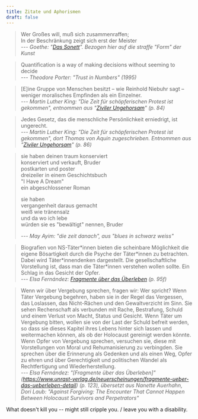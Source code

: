 ```yaml
---
title: Zitate und Aphorismen
draft: false
---
```


> Wer Großes will, muß sich zusammenraffen;  
> In der Beschränkung zeigt sich erst der Meister  
> --- *Goethe: "[Das Sonett](https://www.projekt-gutenberg.org/goethe/sonette/sonette.html)". Bezogen hier auf die straffe "Form" der Kunst*

> Quantification is a way of making decisions without seeming to decide  
> --- *Theodore Porter: "Trust in Numbers" (1995)*

> [E]ine Gruppe von Menschen besitzt – wie Reinhold Niebuhr sagt – weniger moralisches Empfinden als ein Einzelner.  
> --- *Martin Luther King: "Die Zeit für schöpferischen Protest ist gekommen", entnommen aus "[Ziviler Ungehorsam](https://www.reclam.shop/detail/978-3-15-019446-1/Ziviler_Ungehorsam)" (p. 84)*

> Jedes Gesetz, das die menschliche Persönlichkeit erniedrigt, ist ungerecht.  
> --- *Martin Luther King: "Die Zeit für schöpferischen Protest ist gekommen", dort Thomas von Aquin zugeschrieben. Entnommen aus "[Ziviler Ungehorsam](https://www.reclam.shop/detail/978-3-15-019446-1/Ziviler_Ungehorsam)" (p. 86)*

> sie haben deinen traum konserviert  
> konserviert und verkauft, Bruder  
> postkarten und poster  
> dreizeiler in einem Geschichtsbuch  
> "I Have A Dream"  
> ein abgeschlossener Roman  
>  
> sie haben  
> vergangenheit daraus gemacht  
> weiß wie tränensalz  
> und da wo ich lebe  
> würden sie es "bewältigt" nennen, Bruder  
>  
> --- *May Ayim: "die zeit danach", aus "blues in schwarz weiss"*

> Biografien von NS-Täter\*innen bieten die scheinbare Möglichkeit die eigene Bösartigkeit durch die Psyche der Täter\*innen zu betrachten. Dabei wird Täter\*innendenken dargestellt. Die gesellschaftliche Vorstellung ist, dass man die Täter\*innen verstehen wollen sollte. Ein Schlag in das Gesicht der Opfer.  
> --- *Elsa Fernández: [Fragmente über das Überleben](https://www.unrast-verlag.de/neuerscheinungen/fragmente-ueber-das-ueberleben-detail) (p. 95f)*

> Wenn wir über Vergebung sprechen, fragen wir: Wer spricht? Wenn Täter Vergebung begehren, haben sie in der Regel das Vergessen, das Loslassen, das Nicht-Rächen und den Gewaltverzicht im Sinn. Sie sehen Rechenschaft als verbunden mit Rache, Bestrafung, Schuld und einem Verlust von Macht, Status und Gesicht. Wenn Täter um Vergebung bitten, wollen sie von der Last der Schuld befreit werden, so dass sie dieses Kapitel ihres Lebens hinter sich lassen und weitermachen können, als ob der Holocaust gereinigt werden könnte. Wenn Opfer von Vergebung sprechen, versuchen sie, diese mit Vorstellungen von Moral und Rehumanisierung zu verbingden. Sie sprechen über die Erinnerung als Gedenken und als einen Weg, Opfer zu ehren und über Gerechtigkeit und politischen Wandel als Rechtfertigung und Wiederherstellung.  
> --- *Elsa Fernández: "[Fragmente über das Überleben]"(https://www.unrast-verlag.de/neuerscheinungen/fragmente-ueber-das-ueberleben-detail) (p. 123), übersetzt aus Nanette Auerhahn, Dori Laub: "Against Forgiving: The Encounter That Cannot Happen Between Holocaust Survivors and Perpetrators"*

What doesn't kill you -- might still cripple you. / leave you with a disability.

